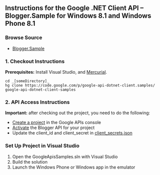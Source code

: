 ## Instructions for the Google .NET Client API – Blogger.Sample for Windows 8.1 and Windows Phone 8.1

### Browse Source

*   [Blogger.Sample](https://code.google.com/p/google-api-dotnet-client/source/browse?repo=samples#hg%2FBlogger.Sample)

### 1. Checkout Instructions

**Prerequisites:** Install Visual Studio, and [Mercurial](http://www.mercurial-scm.org/).

```
cd _[someDirectory]_
hg clone https://code.google.com/p/google-api-dotnet-client.samples/ google-api-dotnet-client-samples
```

### 2. API Access Instructions

**Important:** after checking out the project, you need to do the following:

*   [Create a project](https://developers.google.com/console/help/?csw=1#creatingdeletingprojects) in the Google APIs console
*   [Activate](https://developers.google.com/console/help/?csw=1#activatingapis) the Blogger API for your project
*   Update the client_id and client_secret in [client_secrets.json](https://code.google.com/p/google-api-dotnet-client/source/browse/Blogger.Sample/Blogger.Sample.Shared/Assets/client_secrets.json?repo=samples)

### Set Up Project in Visual Studio

1.  Open the GoogleApisSamples.sln with Visual Studio
2.  Build the solution
3.  Launch the Windows Phone or Windows app in the emulator
